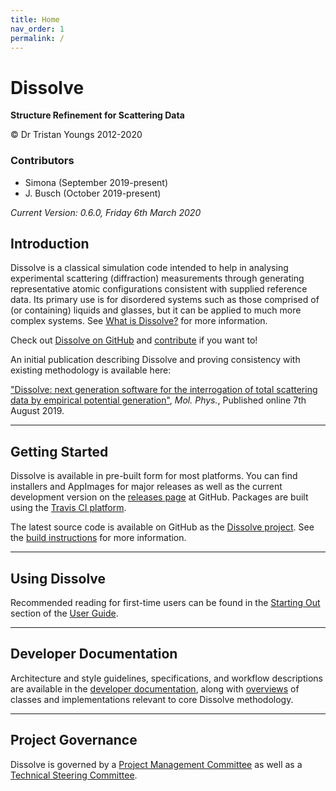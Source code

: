 ```yaml
---
title: Home
nav_order: 1
permalink: /
---
```

# Dissolve

**Structure Refinement for Scattering Data**

&copy; Dr Tristan Youngs 2012-2020

### Contributors
- Simona (September 2019-present)
- J. Busch (October 2019-present)

_Current Version: 0.6.0, Friday 6th March 2020_

## Introduction

Dissolve is a classical simulation code intended to help in analysing experimental scattering (diffraction) measurements through generating representative atomic configurations consistent with supplied reference data. Its primary use is for disordered systems such as those comprised of (or containing) liquids and glasses, but it can be applied to much more complex systems. See [What is Dissolve?](userguide/overview.md) for more information.

Check out [Dissolve on GitHub](https://github.com/projectdissolve/dissolve) and [contribute](developers/contributing.md) if you want to!

An initial publication describing Dissolve and proving consistency with existing methodology is available here:

["Dissolve: next generation software for the interrogation of total scattering data by empirical potential generation"](https://www.tandfonline.com/doi/abs/10.1080/00268976.2019.1651918), _Mol. Phys._, Published online 7th August 2019.

* * *

## Getting Started

Dissolve is available in pre-built form for most platforms. You can find installers and AppImages for major releases as well as the current development version on the [releases page](https://github.com/trisyoungs/dissolve/releases) at GitHub. Packages are built using the [Travis CI platform](https://travis-ci.com/trisyoungs/dissolve).

The latest source code is available on GitHub as the [Dissolve project](https://github.com/trisyoungs/dissolve). See the [build instructions](developers/compilation.md) for more information.

* * *

## Using Dissolve

Recommended reading for first-time users can be found in the [Starting Out](userguide/startingout/) section of the [User Guide](userguide/).

* * *

## Developer Documentation

Architecture and style guidelines, specifications, and workflow descriptions are available in the [developer documentation](developers/), along with [overviews](developers/overviews/) of classes and implementations relevant to core Dissolve methodology.

* * *

## Project Governance

Dissolve is governed by a [Project Management Committee](governance/project.md) as well as a [Technical Steering Committee](governance/technical.md).
